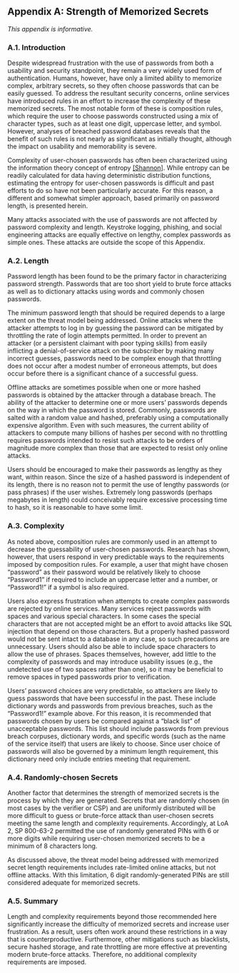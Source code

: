<a name="appA"></a>

## Appendix A: Strength of Memorized Secrets

*This appendix is informative.*

### A.1. Introduction

Despite widespread frustration with the use of passwords from both a usability and security standpoint, they remain a very widely used form of authentication. Humans, however, have only a limited ability to memorize complex, arbitrary secrets, so they often choose passwords that can be easily guessed. To address the resultant security concerns, online services have introduced rules in an effort to increase the complexity of these memorized secrets. The most notable form of these is composition rules, which require the user to choose passwords constructed using a mix of character types, such as at least one digit, uppercase letter, and symbol. However, analyses of breached password databases reveals that the benefit of such rules is not nearly as significant as initially thought, although the impact on usability and memorability is severe.

Complexity of user-chosen passwords has often been characterized using the information theory concept of entropy [[Shannon]](#shannon). While entropy can be readily calculated for data having deterministic distribution functions, estimating the entropy for user-chosen passwords is difficult and past efforts to do so have not been particularly accurate. For this reason, a different and somewhat simpler approach, based primarily on password length, is presented herein.

Many attacks associated with the use of passwords are not affected by password complexity and length. Keystroke logging, phishing, and social engineering attacks are equally effective on lengthy, complex passwords as simple ones. These attacks are outside the scope of this Appendix.

### A.2. Length

Password length has been found to be the primary factor in characterizing password strength. Passwords that are too short yield to brute force attacks as well as to dictionary attacks using words and commonly chosen passwords.

The minimum password length that should be required depends to a large extent on the threat model being addressed. Online attacks where the attacker attempts to log in by guessing the password can be mitigated by throttling the rate of login attempts permitted. In order to prevent an attacker (or a persistent claimant with poor typing skills) from easily inflicting a denial-of-service attack on the subscriber by making many incorrect guesses, passwords need to be complex enough that throttling does not occur after a modest number of erroneous attempts, but does occur before there is a significant chance of a successful guess.

Offline attacks are sometimes possible when one or more hashed passwords is obtained by the attacker through a database breach. The ability of the attacker to determine one or more users’ passwords depends on the way in which the password is stored. Commonly, passwords are salted with a random value and hashed, preferably using a computationally expensive algorithm. Even with such measures, the current ability of attackers to compute many billions of hashes per second with no throttling requires passwords intended to resist such attacks to be orders of magnitude more complex than those that are expected to resist only online attacks.

Users should be encouraged to make their passwords as lengthy as they want, within reason. Since the size of a hashed password is independent of its length, there is no reason not to permit the use of lengthy passwords (or pass phrases) if the user wishes. Extremely long passwords (perhaps megabytes in length) could conceivably require excessive processing time to hash, so it is reasonable to have some limit.

### A.3. Complexity

As noted above, composition rules are commonly used in an attempt to decrease the guessability of user-chosen passwords. Research has shown, however, that users respond in very predictable ways to the requirements imposed by composition rules. For example, a user that might have chosen “password” as their password would be relatively likely to choose “Password1” if required to include an uppercase letter and a number, or “Password1!” if a symbol is also required.

Users also express frustration when attempts to create complex passwords are rejected by online services. Many services reject passwords with spaces and various special characters. In some cases the special characters that are not accepted might be an effort to avoid attacks like SQL injection that depend on those characters. But a properly hashed password would not be sent intact to a database in any case, so such precautions are unnecessary. Users should also be able to include space characters to allow the use of phrases. Spaces themselves, however, add little to the complexity of passwords and may introduce usability issues (e.g., the undetected use of two spaces rather than one), so it may be beneficial to remove spaces in typed passwords prior to verification.

Users’ password choices are very predictable, so attackers are likely to guess passwords that have been successful in the past. These include dictionary words and passwords from previous breaches, such as the “Password1!” example above. For this reason, it is recommended that passwords chosen by users be compared against a “black list” of unacceptable passwords. This list should include passwords from previous breach corpuses, dictionary words, and specific words (such as the name of the service itself) that users are likely to choose. Since user choice of passwords will also be governed by a minimum length requirement, this dictionary need only include entries meeting that requirement.

### A.4. Randomly-chosen Secrets

Another factor that determines the strength of memorized secrets is the process by which they are generated. Secrets that are randomly chosen (in most cases by the verifier or CSP) and are uniformly distributed will be more difficult to guess or brute-force attack than user-chosen secrets meeting the same length and complexity requirements. Accordingly, at LoA 2, SP 800-63-2 permitted the use of randomly generated PINs with 6 or more digits while requiring user-chosen memorized secrets to be a minimum of 8 characters long.

As discussed above, the threat model being addressed with memorized secret length requirements includes rate-limited online attacks, but not offline attacks. With this limitation, 6 digit randomly-generated PINs are still considered adequate for memorized secrets. 

### A.5. Summary

Length and complexity requirements beyond those recommended here significantly increase the difficulty of memorized secrets and increase user frustration. As a result, users often work around these restrictions in a way that is counterproductive. Furthermore, other mitigations such as blacklists, secure hashed storage, and rate throttling are more effective at preventing modern brute-force attacks. Therefore, no additional complexity requirements are imposed.
